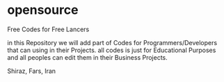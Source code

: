 # opensource
Free Codes for Free Lancers

in this Repository we will add part of Codes for Programmers/Developers that can using in their Projects.
all codes is just for Educational Purposes and all peoples can edit them in their Business Projects.

Shiraz, Fars, Iran
